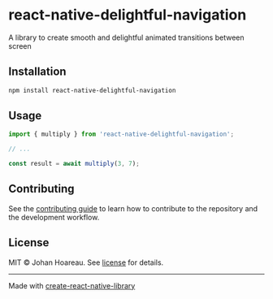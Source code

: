 <!--
 * @license
 * Copyright (c) 2025 Johan Hoareau
 * SPDX-License-Identifier: MIT
 -->



# react-native-delightful-navigation

A library to create smooth and delightful animated transitions between screen

## Installation

```sh
npm install react-native-delightful-navigation
```

## Usage


```js
import { multiply } from 'react-native-delightful-navigation';

// ...

const result = await multiply(3, 7);
```


## Contributing

See the [contributing guide](CONTRIBUTING.md) to learn how to contribute to the repository and the development workflow.

## License

MIT © Johan Hoareau. See [license](LICENSE.md) for details.

---

Made with [create-react-native-library](https://github.com/callstack/react-native-builder-bob)
